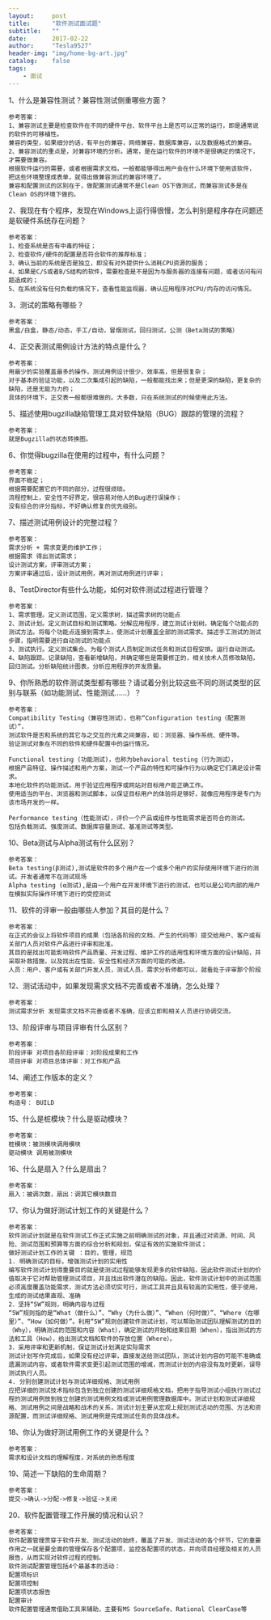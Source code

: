 ```yaml
---
layout:     post
title:      "软件测试面试题"
subtitle:   ""
date:       2017-02-22
author:     "Tesla9527"
header-img: "img/home-bg-art.jpg"
catalog:    false
tags:
    - 面试
---
```

1、什么是兼容性测试？兼容性测试侧重哪些方面？

	参考答案：
	1、兼容测试主要是检查软件在不同的硬件平台、软件平台上是否可以正常的运行，即是通常说的软件的可移植性。
	兼容的类型，如果细分的话，有平台的兼容，网络兼容，数据库兼容，以及数据格式的兼容。
	2、兼容测试的重点是，对兼容环境的分析。通常，是在运行软件的环境不是很确定的情况下，才需要做兼容。
	根据软件运行的需要，或者根据需求文档，一般都能够得出用户会在什么环境下使用该软件，
	把这些环境整理成表单，就得出做兼容测试的兼容环境了。
	兼容和配置测试的区别在于，做配置测试通常不是Clean OS下做测试，而兼容测试多是在Clean OS的环境下做的。

2、我现在有个程序，发现在Windows上运行得很慢，怎么判别是程序存在问题还是软硬件系统存在问题？

	参考答案：
	1、检查系统是否有中毒的特征；
	2、检查软件/硬件的配置是否符合软件的推荐标准；
	3、确认当前的系统是否是独立，即没有对外提供什么消耗CPU资源的服务；
	4、如果是C/S或者B/S结构的软件，需要检查是不是因为与服务器的连接有问题，或者访问有问题造成的；
	5、在系统没有任何负载的情况下，查看性能监视器，确认应用程序对CPU/内存的访问情况。
	
3、测试的策略有哪些？

	参考答案：
	黑盒/白盒，静态/动态，手工/自动，冒烟测试，回归测试，公测（Beta测试的策略）
	
4、正交表测试用例设计方法的特点是什么？

	参考答案：
	用最少的实验覆盖最多的操作，测试用例设计很少，效率高，但是很复杂；
	对于基本的验证功能，以及二次集成引起的缺陷，一般都能找出来；但是更深的缺陷，更复杂的缺陷，还是无能为力的；
	具体的环境下，正交表一般都很难做的。大多数，只在系统测试的时候使用此方法。

5、描述使用bugzilla缺陷管理工具对软件缺陷（BUG）跟踪的管理的流程？

	参考答案：
	就是Bugzilla的状态转换图。
	
6、你觉得bugzilla在使用的过程中，有什么问题？

	参考答案：
	界面不稳定；
	根据需要配置它的不同的部分，过程很烦琐。
	流程控制上，安全性不好界定，很容易对他人的Bug进行误操作；
	没有综合的评分指标，不好确认修复的优先级别。
	
7、描述测试用例设计的完整过程？

	参考答案：
	需求分析 + 需求变更的维护工作；
	根据需求 得出测试需求；
	设计测试方案，评审测试方案；
	方案评审通过后，设计测试用例，再对测试用例进行评审；
	
8、TestDirector有些什么功能，如何对软件测试过程进行管理？

	参考答案：
	1、需求管理。定义测试范围，定义需求树，描述需求树的功能点
	2、测试计划。定义测试目标和测试策略。分解应用程序，建立测试计划树。确定每个功能点的测试方法。将每个功能点连接到需求上，使测试计划覆盖全部的测试需求。描述手工测试的测试步骤，指明需要进行自动测试的功能点
	3、测试执行。定义测试集合。为每个测试人员制定测试任务和测试日程安排。运行自动测试。
	4、缺陷跟踪。记录缺陷，查看新增缺陷，并确定哪些是需要修正的，相关技术人员修改缺陷，回归测试。分析缺陷统计图表，分析应用程序的开发质量。

9、你所熟悉的软件测试类型都有哪些？请试着分别比较这些不同的测试类型的区别与联系（如功能测试、性能测试……）？

	参考答案：
	Compatibility Testing（兼容性测试），也称“Configuration testing（配置测试）”，
	测试软件是否和系统的其它与之交互的元素之间兼容，如：浏览器、操作系统、硬件等。
	验证测试对象在不同的软件和硬件配置中的运行情况。

	Functional testing (功能测试)，也称为behavioral testing（行为测试），
	根据产品特征、操作描述和用户方案，测试一个产品的特性和可操作行为以确定它们满足设计需求。
	本地化软件的功能测试，用于验证应用程序或网站对目标用户能正确工作。
	使用适当的平台、浏览器和测试脚本，以保证目标用户的体验将足够好，就像应用程序是专门为该市场开发的一样。
	
	Performance testing（性能测试），评价一个产品或组件与性能需求是否符合的测试。
	包括负载测试、强度测试、数据库容量测试、基准测试等类型。

10、Beta测试与Alpha测试有什么区别？

	参考答案：
	Beta testing(β测试),测试是软件的多个用户在一个或多个用户的实际使用环境下进行的测试。开发者通常不在测试现场
	Alpha testing (α测试),是由一个用户在开发环境下进行的测试，也可以是公司内部的用户在模拟实际操作环境下进行的受控测试

11、软件的评审一般由哪些人参加？其目的是什么？	

	参考答案：
	在正式的会议上将软件项目的成果（包括各阶段的文档、产生的代码等）提交给用户、客户或有关部门人员对软件产品进行评审和批准。
	其目的是找出可能影响软件产品质量、开发过程、维护工作的适用性和环境方面的设计缺陷，并采取补救措施，以及找出在性能、安全性和经济方面的可能的改进。 
	人员：用户、客户或有关部门开发人员，测试人员，需求分析师都可以，就看处于评审那个阶段 
	
12、测试活动中，如果发现需求文档不完善或者不准确，怎么处理？	

	参考答案：
	测试需求分析 发现需求文档不完善或者不准确，应该立即和相关人员进行协调交流。
	
13、阶段评审与项目评审有什么区别？	

	参考答案：
	阶段评审 对项目各阶段评审：对阶段成果和工作
	项目评审 对项目总体评审：对工作和产品
	
14、阐述工作版本的定义？	

	参考答案：
	构造号： BUILD

15、什么是桩模块？什么是驱动模块？

	参考答案：
	桩模块：被测模块调用模块
	驱动模块 调用被测模块
	
16、什么是扇入？什么是扇出？	

	参考答案：
	扇入：被调次数，扇出：调其它模块数目

17、你认为做好测试计划工作的关键是什么？

	参考答案：
	软件测试计划就是在软件测试工作正式实施之前明确测试的对象，并且通过对资源、时间、风险、测试范围和预算等方面的综合分析和规划，保证有效的实施软件测试；
	做好测试计划工作的关键 ：目的，管理，规范
	1. 明确测试的目标，增强测试计划的实用性
	编写软件测试计划得重要目的就是使测试过程能够发现更多的软件缺陷，因此软件测试计划的价值取决于它对帮助管理测试项目，并且找出软件潜在的缺陷。因此，软件测试计划中的测试范围必须高度覆盖功能需求，测试方法必须切实可行，测试工具并且具有较高的实用性，便于使用，生成的测试结果直观、准确
	2．坚持“5W”规则，明确内容与过程
	“5W”规则指的是“What（做什么）”、“Why（为什么做）”、“When（何时做）”、“Where（在哪里）”、“How（如何做）”。利用“5W”规则创建软件测试计划，可以帮助测试团队理解测试的目的（Why），明确测试的范围和内容（What），确定测试的开始和结束日期（When），指出测试的方法和工具（How），给出测试文档和软件的存放位置（Where）。
	3．采用评审和更新机制，保证测试计划满足实际需求
	测试计划写作完成后，如果没有经过评审，直接发送给测试团队，测试计划内容的可能不准确或遗漏测试内容，或者软件需求变更引起测试范围的增减，而测试计划的内容没有及时更新，误导测试执行人员。
	4. 分别创建测试计划与测试详细规格、测试用例
	应把详细的测试技术指标包含到独立创建的测试详细规格文档，把用于指导测试小组执行测试过程的测试用例放到独立创建的测试用例文档或测试用例管理数据库中。测试计划和测试详细规格、测试用例之间是战略和战术的关系，测试计划主要从宏观上规划测试活动的范围、方法和资源配置，而测试详细规格、测试用例是完成测试任务的具体战术。
	
18、你认为做好测试用例工作的关键是什么？	

	参考答案：
	需求和设计文档的理解程度，对系统的熟悉程度
	
19、简述一下缺陷的生命周期？	

	参考答案：
	提交->确认->分配->修复->验证->关闭
	
20、软件配置管理工作开展的情况和认识？	

	参考答案：
	软件配置管理贯穿于软件开发、测试活动的始终，覆盖了开发、测试活动的各个环节，它的重要作用之一就是要全面的管理保存各个配置项，监控各配置项的状态，并向项目经理及相关的人员报告，从而实现对软件过程的控制。
	软件测试配置管理包括4个最基本的活动：
	配置项标识
	配置项控制
	配置项状态报告
	配置审计
	软件配置管理通常借助工具来辅助，主要有MS SourceSafe、Rational ClearCase等










